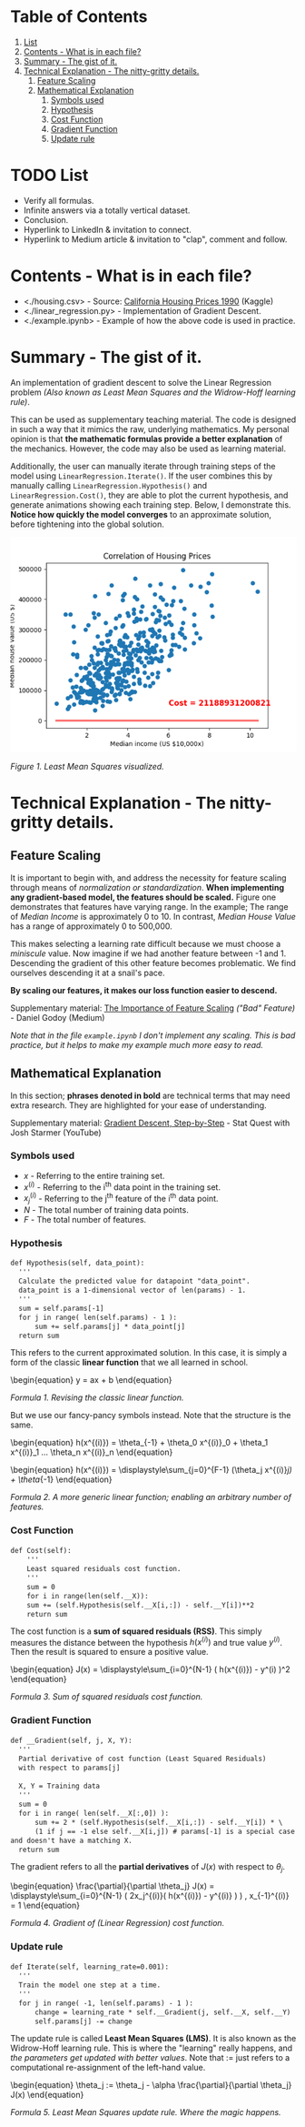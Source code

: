 
# Table of Contents

1.  [List](#orga61f99a)
2.  [Contents - What is in each file?](#org4d67f48)
3.  [Summary - The gist of it.](#orgdcb758d)
4.  [Technical Explanation - The nitty-gritty details.](#orgcbda8ee)
    1.  [Feature Scaling](#org72ba5c3)
    2.  [Mathematical Explanation](#org2955ec8)
        1.  [Symbols used](#org8b2dd83)
        2.  [Hypothesis](#orgde8403e)
        3.  [Cost Function](#org98f4033)
        4.  [Gradient Function](#org7c64a92)
        5.  [Update rule](#org831ef88)


<a id="orga61f99a"></a>

# TODO List

-   Verify all formulas.
-   Infinite answers via a totally vertical dataset.
-   Conclusion.
-   Hyperlink to LinkedIn & invitation to connect.
-   Hyperlink to Medium article & invitation to "clap", comment and follow.


<a id="org4d67f48"></a>

# Contents - What is in each file?

-   <./housing.csv> - Source: [California Housing Prices 1990](https://www.kaggle.com/datasets/camnugent/california-housing-prices/versions/1?resource=download) (Kaggle)
-   <./linear_regression.py> - Implementation of Gradient Descent.
-   <./example.ipynb> - Example of how the above code is used in practice.


<a id="orgdcb758d"></a>

# Summary - The gist of it.

An implementation of gradient descent to solve the Linear Regression problem
*(Also known as Least Mean Squares and the Widrow-Hoff learning rule)*.

This can be used as supplementary teaching material.
The code is designed in such a way that it mimics the raw, underlying mathematics.
My personal opinion is that **the mathematic formulas provide a better explanation** of the mechanics.
However, the code may also be used as learning material.

Additionally, the user can manually iterate through training steps of the model using `LinearRegression.Iterate()`.
If the user combines this by manually calling `LinearRegression.Hypothesis()` and `LinearRegression.Cost()`,
they are able to plot the current hypothesis, and generate animations showing each training step.
Below, I demonstrate this. **Notice how quickly the model converges** to an approximate solution,
before tightening into the global solution.

![img](./anim.gif)

<div class="org-center">
<p>
<i>Figure 1. Least Mean Squares visualized.</i>
</p>
</div>


<a id="orgcbda8ee"></a>

# Technical Explanation - The nitty-gritty details.


<a id="org72ba5c3"></a>

## Feature Scaling

It is important to begin with, and address the necessity for feature scaling through means of *normalization or standardization*.
**When implementing any gradient-based model, the features should be scaled.**
Figure one demonstrates that features have varying range. In the example; The range of *Median Income* is approximately 0 to 10.
In contrast, *Median House Value* has a range of approximately 0 to 500,000.

This makes selecting a learning rate difficult because we must choose a *miniscule* value.
Now imagine if we had another feature between -1 and 1.
Descending the gradient of this other feature becomes problematic.
We find ourselves descending it at a snail's pace.

**By scaling our features, it makes our loss function easier to descend.**

Supplementary material: [The Importance of Feature Scaling](https://towardsdatascience.com/gradient-descent-the-learning-rate-and-the-importance-of-feature-scaling-6c0b416596e1#931e) *("Bad" Feature)* - Daniel Godoy (Medium)

*Note that in the file `example.ipynb` I don't implement any scaling.
This is bad practice, but it helps to make my example much more easy to read.*


<a id="org2955ec8"></a>

## Mathematical Explanation

In this section; **phrases denoted in bold** are technical terms that may need extra research.
They are highlighted for your ease of understanding.

Supplementary material: [Gradient Descent, Step-by-Step](https://www.youtube.com/watch?v=sDv4f4s2SB8) - Stat Quest with Josh Starmer (YouTube)


<a id="org8b2dd83"></a>

### Symbols used

-   $x$ - Referring to the entire training set.
-   ${x^{(i)}}$ - Referring to the i<sup>th</sup> data point in the training set.
-   ${x_j ^{(i)}}$ - Referring to the j<sup>th</sup> feature of the i<sup>th</sup> data point.
-   $N$ - The total number of training data points.
-   $F$ - The total number of features.


<a id="orgde8403e"></a>

### Hypothesis

    def Hypothesis(self, data_point):
      '''
      Calculate the predicted value for datapoint "data_point".
      data_point is a 1-dimensional vector of len(params) - 1.
      '''
      sum = self.params[-1]
      for j in range( len(self.params) - 1 ):
          sum += self.params[j] * data_point[j]
      return sum

This refers to the current approximated solution.
In this case, it is simply a form of the classic **linear function** that we all learned in school.

\begin{equation}
y = ax + b
\end{equation}

<div class="org-center">
<p>
<i>Formula 1. Revising the classic linear function.</i>
</p>
</div>

But we use our fancy-pancy symbols instead. Note that the structure is the same.

\begin{equation}
h(x^{(i)}) = \theta_{-1} + \theta_0 x^{(i)}_0 + \theta_1 x^{(i)}_1 ... \theta_n x^{(i)}_n
\end{equation}

\begin{equation}
h(x^{(i)}) = \displaystyle\sum_{j=0}^{F-1} (\theta_j x^{(i)}_j) + \theta_{-1}
\end{equation}

<div class="org-center">
<p>
<i>Formula 2. A more generic linear function; enabling an arbitrary number of features.</i>
</p>
</div>


<a id="org98f4033"></a>

### Cost Function

    def Cost(self):
        '''
        Least squared residuals cost function.
        '''
        sum = 0
        for i in range(len(self.__X)):
    	sum += (self.Hypothesis(self.__X[i,:]) - self.__Y[i])**2
        return sum

The cost function is a **sum of squared residuals (RSS)**.
This simply measures the distance between the hypothesis $h(x^{(i)})$ and true value $y^{(i)}$.
Then the result is squared to ensure a positive value.

\begin{equation}
J(x) = \displaystyle\sum_{i=0}^{N-1} ( h(x^{(i)}) - y^(i) )^2
\end{equation}

<div class="org-center">
<p>
<i>Formula 3. Sum of squared residuals cost function.</i>
</p>
</div>


<a id="org7c64a92"></a>

### Gradient Function

    def __Gradient(self, j, X, Y):
      '''
      Partial derivative of cost function (Least Squared Residuals)
      with respect to params[j]
    
      X, Y = Training data
      '''
      sum = 0
      for i in range( len(self.__X[:,0]) ):
          sum += 2 * (self.Hypothesis(self.__X[i,:]) - self.__Y[i]) * \
    	  (1 if j == -1 else self.__X[i,j]) # params[-1] is a special case and doesn't have a matching X.
      return sum

The gradient refers to all the **partial derivatives** of $J(x)$ with respect to $\theta_j$.

\begin{equation}
\frac{\partial}{\partial \theta_j} J(x) = \displaystyle\sum_{i=0}^{N-1} ( 2x_j^{(i)}( h(x^{(i)}) - y^{(i)} ) ) , x_{-1}^{(i)} = 1
\end{equation}

<div class="org-center">
<p>
<i>Formula 4. Gradient of (Linear Regression) cost function.</i>
</p>
</div>


<a id="org831ef88"></a>

### Update rule

    def Iterate(self, learning_rate=0.001):
      '''
      Train the model one step at a time.
      '''
      for j in range( -1, len(self.params) - 1 ):
          change = learning_rate * self.__Gradient(j, self.__X, self.__Y)
          self.params[j] -= change

The update rule is called **Least Mean Squares (LMS)**.
It is also known as the Widrow-Hoff learning rule.
This is where the "learning" really happens, and *the parameters get updated with better values*.
Note that $:=$ just refers to a computational re-assignment of the left-hand value.

\begin{equation}
\theta_j := \theta_j - \alpha \frac{\partial}{\partial \theta_j} J(x)
\end{equation}

<div class="org-center">
<p>
<i>Formula 5. Least Mean Squares update rule. Where the magic happens.</i>
</p>
</div>

